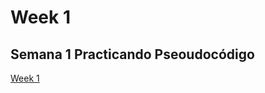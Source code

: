 <!DOCTYPE html>
<html lang="en">
<head>
    <meta charset="UTF-8">
    <meta http-equiv="X-UA-Compatible" content="IE=edge">
    <meta name="viewport" content="width=device-width, initial-scale=1.0">
   
</head>
<body>
    <h1 id="title">Week 1</h1>
    <h2>Semana 1 Practicando Pseoudocódigo</h2>
    <a href="https://github.com/Ben4010/CORE-CODE-REPOSITORIOS/tree/main/Sesion%20de%20algoritmos" target="_blank">Week 1</a>
</body>
</html>
